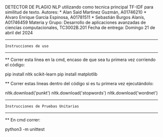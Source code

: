 DETECTOR DE PLAGIO NLP utilizando como tecnica principal TF-IDF para similitud de texto.
    Autores:
        * Alan Said Martinez Guzmán, A01746210
        * Alvaro Enrique Garcia Espinosa, A01781511
        * Sebastián Burgos Alanís, A01746459
    Materia y Grupo: Desarrollo de aplicaciones avanzadas de ciencias computacionales, TC3002B.201
    Fecha de entrega: Domingo 21 de abril del 2024

-----------------------------
    Instrucciones de uso
-----------------------------

** Correr esta linea en la cmd, encaso de que sea tu primera vez corriendo el código: 

pip install nltk scikit-learn
pip install matplotlib

** Correr estas lineas dentro del código si es tu primera vez ejecutándolo:

nltk.download('punkt')
nltk.download('stopwords')
nltk.download('wordnet')

-------------------------------------------
    Instrucciones de Pruebas Unitarias
-------------------------------------------
** En cmd correr: 

python3 -m unittest
